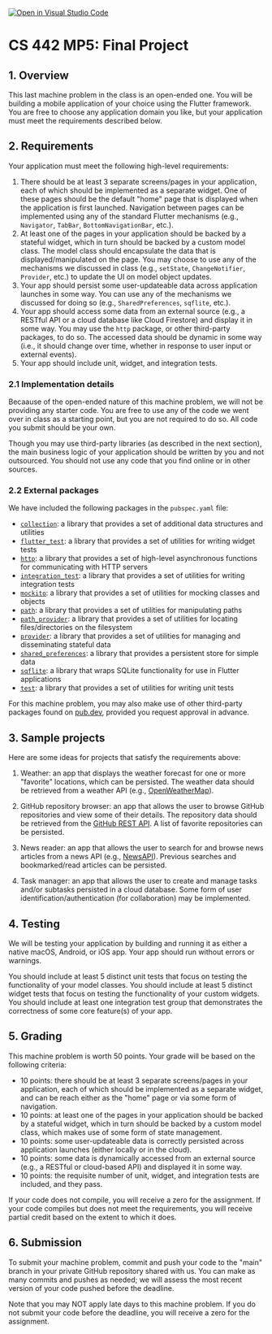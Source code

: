 [![Open in Visual Studio Code](https://classroom.github.com/assets/open-in-vscode-718a45dd9cf7e7f842a935f5ebbe5719a5e09af4491e668f4dbf3b35d5cca122.svg)](https://classroom.github.com/online_ide?assignment_repo_id=13054986&assignment_repo_type=AssignmentRepo)
# CS 442 MP5: Final Project

## 1. Overview

This last machine problem in the class is an open-ended one. You will be building a mobile application of your choice using the Flutter framework. You are free to choose any application domain you like, but your application must meet the requirements described below.

## 2. Requirements

Your application must meet the following high-level requirements:

1. There should be at least 3 separate screens/pages in your application, each of which should be implemented as a separate widget. One of these pages should be the default "home" page that is displayed when the application is first launched. Navigation between pages can be implemented using any of the standard Flutter mechanisms (e.g., `Navigator`, `TabBar`, `BottomNavigationBar`, etc.).
2. At least one of the pages in your application should be backed by a stateful widget, which in turn should be backed by a custom model class. The model class should encapsulate the data that is displayed/manipulated on the page. You may choose to use any of the mechanisms we discussed in class (e.g., `setState`, `ChangeNotifier`, `Provider`, etc.) to update the UI on model object updates.
3. Your app should persist some user-updateable data across application launches in some way. You can use any of the mechanisms we discussed for doing so (e.g., `SharedPreferences`, `sqflite`, etc.).
4. Your app should access some data from an external source (e.g., a RESTful API or a cloud database like Cloud Firestore) and display it in some way. You may use the `http` package, or other third-party packages, to do so. The accessed data should be dynamic in some way (i.e., it should change over time, whether in response to user input or external events).
5. Your app should include unit, widget, and integration tests.

### 2.1 Implementation details

Becaause of the open-ended nature of this machine problem, we will not be providing any starter code. You are free to use any of the code we went over in class as a starting point, but you are not required to do so. All code you submit should be your own.

Though you may use third-party libraries (as described in the next section), the main business logic of your application should be written by you and not outsourced. You should not use any code that you find online or in other sources.

### 2.2 External packages

We have included the following packages in the `pubspec.yaml` file:

- [`collection`](https://pub.dev/packages/collection): a library that provides a set of additional data structures and utilities
- [`flutter_test`](https://pub.dev/packages/flutter_test): a library that provides a set of utilities for writing widget tests
- [`http`](https://pub.dev/packages/http): a library that provides a set of high-level asynchronous functions for communicating with HTTP servers
- [`integration_test`](https://pub.dev/packages/integration_test): a library that provides a set of utilities for writing integration tests
- [`mockito`](https://pub.dev/packages/mockito): a library that provides a set of utilities for mocking classes and objects
- [`path`](https://pub.dev/packages/path): a library that provides a set of utilities for manipulating paths
- [`path_provider`](https://pub.dev/packages/path_provider): a library that provides a set of utilities for locating files/directories on the filesystem
- [`provider`](https://pub.dev/packages/provider): a library that provides a set of utilities for managing and disseminating stateful data
- [`shared_preferences`](https://pub.dev/packages/shared_preferences): a library that provides a persistent store for simple data
- [`sqflite`](https://pub.dev/packages/sqflite): a library that wraps SQLite functionality for use in Flutter applications
- [`test`](https://pub.dev/packages/test): a library that provides a set of utilities for writing unit tests

For this machine problem, you may also make use of other third-party packages found on [pub.dev](https://pub.dev/), provided you request approval in advance.

## 3. Sample projects

Here are some ideas for projects that satisfy the requirements above:

1. Weather: an app that displays the weather forecast for one or more "favorite" locations, which can be persisted. The weather data should be retrieved from a weather API (e.g., [OpenWeatherMap](https://openweathermap.org/api)).

2. GitHub repository browser: an app that allows the user to browse GitHub repositories and view some of their details. The repository data should be retrieved from the [GitHub REST API](https://docs.github.com/en/rest). A list of favorite repositories can be persisted.

3. News reader: an app that allows the user to search for and browse news articles from a news API (e.g., [NewsAPI](https://newsapi.org/)). Previous searches and bookmarked/read articles can be persisted.

4. Task manager: an app that allows the user to create and manage tasks and/or subtasks persisted in a cloud database. Some form of user identification/authentication (for collaboration) may be implemented.

## 4. Testing

We will be testing your application by building and running it as either a native macOS, Android, or iOS app. Your app should run without errors or warnings.

You should include at least 5 distinct unit tests that focus on testing the functionality of your model classes. You should include at least 5 distinct widget tests that focus on testing the functionality of your custom widgets. 
You should include at least one integration test group that demonstrates the correctness of some core feature(s) of your app.

## 5. Grading

This machine problem is worth 50 points. Your grade will be based on the following criteria:

- 10 points: there should be at least 3 separate screens/pages in your application, each of which should be implemented as a separate widget, and can be reach either as the "home" page or via some form of navigation.
- 10 points: at least one of the pages in your application should be backed by a stateful widget, which in turn should be backed by a custom model class, which makes use of some form of state management.
- 10 points: some user-updateable data is correctly persisted across application launches (either locally or in the cloud).
- 10 points: some data is dynamically accessed from an external source (e.g., a RESTful or cloud-based API) and displayed it in some way.
- 10 points: the requisite number of unit, widget, and integration tests are included, and they pass.

If your code does not compile, you will receive a zero for the assignment. If your code compiles but does not meet the requirements, you will receive partial credit based on the extent to which it does.

## 6. Submission

To submit your machine problem, commit and push your code to the "main" branch in your private GitHub repository shared with us. You can make as many commits and pushes as needed; we will assess the most recent version of your code pushed before the deadline.

Note that you may NOT apply late days to this machine problem. If you do not submit your code before the deadline, you will receive a zero for the assignment.
